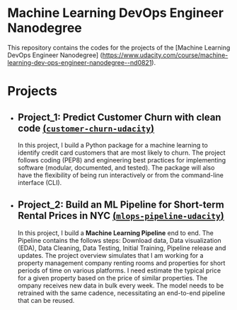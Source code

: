 # Machine Learning DevOps Engineer Nanodegree

This repository contains the codes for the projects of the [Machine Learning DevOps Engineer Nanodegree] 
(https://www.udacity.com/course/machine-learning-dev-ops-engineer-nanodegree--nd0821).


# Projects

- ## **Project_1: Predict Customer Churn with clean code [(`customer-churn-udacity`)](https://github.com/lamartine-sl/MLOps-Udacity/tree/customer-churn-udacity)**</br>

    In this project, I build a Python package for a machine learning to identify credit card customers that are most likely to churn. The project follows coding (PEP8) and engineering best practices for implementing software (modular, documented, and tested). The package will also have the flexibility of being run interactively or from the command-line interface (CLI).</br>


- ## **Project_2: Build an ML Pipeline for Short-term Rental Prices in NYC [(`mlops-pipeline-udacity`)](https://github.com/lamartine-sl/MLOps-Udacity/tree/mlops-pipeline-udacity)**</br>

    In this project, I build a **Machine Learning Pipeline** end to end. The Pipeline contains the follows steps: Download data, Data visualization (EDA), Data Cleaning, Data Testing, Initial Training, Pipeline release and updates. The project overview simulates that I am working for a property management company renting rooms and properties for short periods of time on various platforms. I need estimate the typical price for a given property based on the price of similar properties. The ompany receives new data in bulk every week. The model needs to be retrained with the same cadence, necessitating an end-to-end pipeline that can be reused.</br>